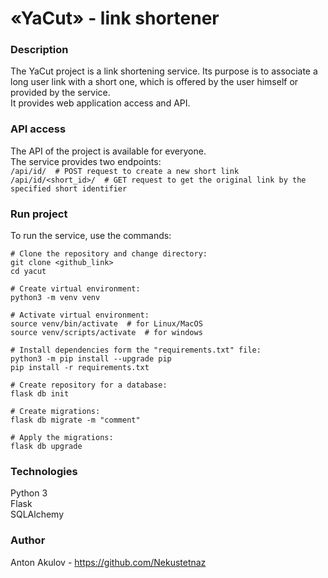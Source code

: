 # «YaCut» - link shortener

### Description
The YaCut project is a link shortening service. Its purpose is to associate a long user link with a short one, which is offered by the user himself or provided by the service.<br>
It provides web application access and API. 

### API access
The API of the project is available for everyone. <br>
The service provides two endpoints:<br>
```/api/id/  # POST request to create a new short link```<br>
```/api/id/<short_id>/  # GET request to get the original link by the specified short identifier```

### Run project
To run the service, use the commands:
```
# Clone the repository and change directory:
git clone <github_link>
cd yacut

# Create virtual environment:
python3 -m venv venv

# Activate virtual environment:
source venv/bin/activate  # for Linux/MacOS
source venv/scripts/activate  # for windows

# Install dependencies form the "requirements.txt" file:
python3 -m pip install --upgrade pip
pip install -r requirements.txt

# Create repository for a database:
flask db init

# Create migrations:
flask db migrate -m "comment"

# Apply the migrations:
flask db upgrade 
```

### Technologies
Python 3 <br>
Flask <br>
SQLAlchemy <br>

### Author
Anton Akulov - https://github.com/Nekustetnaz

